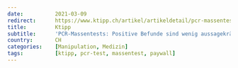 ```yaml
---
date:          2021-03-09
redirect:      https://www.ktipp.ch/artikel/artikeldetail/pcr-massentests-positive-befunde-sind-wenig-aussagekraeftig/
title:         Ktipp
subtitle:      'PCR-Massentests: Positive Befunde sind wenig aussagekräftig'
country:       CH
categories:    [Manipulation, Medizin]
tags:          [ktipp, pcr-test, massentest, paywall]
---
```

